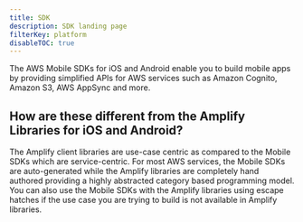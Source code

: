 ```yaml
---
title: SDK
description: SDK landing page
filterKey: platform
disableTOC: true
---
```


The AWS Mobile SDKs for iOS and Android enable you to build mobile apps by providing simplified APIs for AWS services such as Amazon Cognito, Amazon S3, AWS AppSync and more.

## How are these different from the Amplify Libraries for iOS and Android?
The Amplify client libraries are use-case centric as compared to the Mobile SDKs which are service-centric. For most AWS services, the Mobile SDKs are auto-generated while the Amplify libraries are completely hand authored providing a highly abstracted category based programming model. 	You can also use the Mobile SDKs with the Amplify libraries using escape hatches if the use case you are trying to build is not available in Amplify libraries.

<inline-fragment platform="ios" src="~/fragments/lib/ios-sdk.md"></inline-fragment>
<inline-fragment platform="android" src="~/fragments/lib/android-sdk.md"></inline-fragment>

